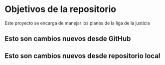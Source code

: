 # Objetivos de la repositorio

Este proyecto se encarga de manejar los planes de la liga de la justicia


## Esto son cambios nuevos desde GitHub
## Esto son cambios nuevos desde repositorio local
